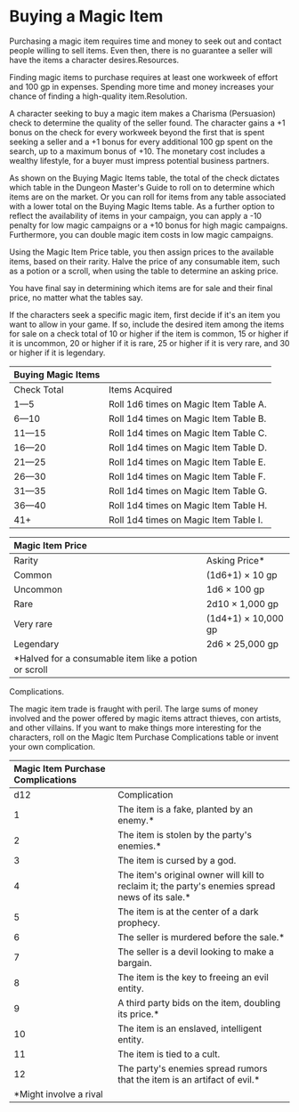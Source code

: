 # Buying a Magic Item





Purchasing a magic item requires time and money to seek out and contact people willing to sell items. Even then, there is no guarantee a seller will have the items a character desires.Resources. 

Finding magic items to purchase requires at least one workweek of effort and 100 gp in expenses. Spending more time and money increases your chance of finding a high-quality item.Resolution. 

A character seeking to buy a magic item makes a Charisma \(Persuasion\) check to determine the quality of the seller found. The character gains a +1 bonus on the check for every workweek beyond the first that is spent seeking a seller and a +1 bonus for every additional 100 gp spent on the search, up to a maximum bonus of +10. The monetary cost includes a wealthy lifestyle, for a buyer must impress potential business partners.

As shown on the Buying Magic Items table, the total of the check dictates which table in the Dungeon Master's Guide to roll on to determine which items are on the market. Or you can roll for items from any table associated with a lower total on the Buying Magic Items table. As a further option to reflect the availability of items in your campaign, you can apply a -10 penalty for low magic campaigns or a +10 bonus for high magic campaigns. Furthermore, you can double magic item costs in low magic campaigns.

Using the Magic Item Price table, you then assign prices to the available items, based on their rarity. Halve the price of any consumable item, such as a potion or a scroll, when using the table to determine an asking price.

You have final say in determining which items are for sale and their final price, no matter what the tables say.

If the characters seek a specific magic item, first decide if it's an item you want to allow in your game. If so, include the desired item among the items for sale on a check total of 10 or higher if the item is common, 15 or higher if it is uncommon, 20 or higher if it is rare, 25 or higher if it is very rare, and 30 or higher if it is legendary.

| Buying Magic Items |  |
| :--- | :--- |
| Check Total | Items Acquired |
| 1—5 | Roll 1d6 times on Magic Item Table A. |
| 6—10 | Roll 1d4 times on Magic Item Table B. |
| 11—15 | Roll 1d4 times on Magic Item Table C. |
| 16—20 | Roll 1d4 times on Magic Item Table D. |
| 21—25 | Roll 1d4 times on Magic Item Table E. |
| 26—30 | Roll 1d4 times on Magic Item Table F. |
| 31—35 | Roll 1d4 times on Magic Item Table G. |
| 36—40 | Roll 1d4 times on Magic Item Table H. |
| 41+ | Roll 1d4 times on Magic Item Table I. |

| Magic Item Price |  |
| :--- | :--- |
| Rarity | Asking Price\* |
| Common | \(1d6+1\) × 10 gp |
| Uncommon | 1d6 × 100 gp |
| Rare | 2d10 × 1,000 gp |
| Very rare | \(1d4+1\) × 10,000 gp |
| Legendary | 2d6 × 25,000 gp |
| \*Halved for a consumable item like a potion or scroll |  |

Complications. 

The magic item trade is fraught with peril. The large sums of money involved and the power offered by magic items attract thieves, con artists, and other villains. If you want to make things more interesting for the characters, roll on the Magic Item Purchase Complications table or invent your own complication.

| Magic Item Purchase Complications |  |
| :--- | :--- |
| d12 | Complication |
| 1 | The item is a fake, planted by an enemy.\* |
| 2 | The item is stolen by the party's enemies.\* |
| 3 | The item is cursed by a god. |
| 4 | The item's original owner will kill to reclaim it; the party's enemies spread news of its sale.\* |
| 5 | The item is at the center of a dark prophecy. |
| 6 | The seller is murdered before the sale.\* |
| 7 | The seller is a devil looking to make a bargain. |
| 8 | The item is the key to freeing an evil entity. |
| 9 | A third party bids on the item, doubling its price.\* |
| 10 | The item is an enslaved, intelligent entity. |
| 11 | The item is tied to a cult. |
| 12 | The party's enemies spread rumors that the item is an artifact of evil.\* |
| \*Might involve a rival |  |

